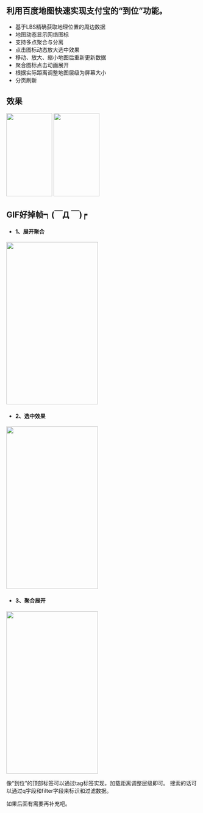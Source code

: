 
## 利用百度地图快速实现支付宝的“到位”功能。


* 基于LBS精确获取地理位置的周边数据
* 地图动态显示网络图标
* 支持多点聚合与分离
* 点击图标动态放大选中效果
* 移动、放大、缩小地图后重新更新数据
* 聚合图标点击动画展开
* 根据实际距离调整地图层级为屏幕大小
* 分页刷新


## 效果
<img src="https://github.com/CarGuo/LBSMap/blob/master/01.jpg" width="120px" height="218px"/>
<img src="https://github.com/CarGuo/LBSMap/blob/master/02.jpg" width="120px" height="218px"/>

<p></p>

## GIF好掉帧┑(￣Д ￣)┍

* <h4>1、展开聚合</h4>
<img src="https://github.com/CarGuo/LBSMap/blob/master/01.gif" width="240px" height="426px"/>

* <h4>2、选中效果</h4>
<img src="https://github.com/CarGuo/LBSMap/blob/master/02.gif" width="240px" height="426px"/>

* <h4>3、聚合展开</h4>
<img src="https://github.com/CarGuo/LBSMap/blob/master/03.gif" width="240px" height="426px"/>


像“到位”的顶部标签可以通过tag标签实现，加载距离调整层级即可。
搜索的话可以通过q字段和filter字段来标识和过滤数据。

如果后面有需要再补充吧。